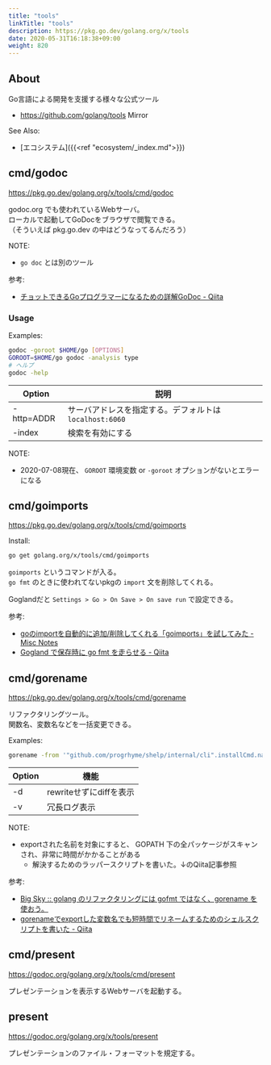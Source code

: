 ```yaml
---
title: "tools"
linkTitle: "tools"
description: https://pkg.go.dev/golang.org/x/tools
date: 2020-05-31T16:18:38+09:00
weight: 820
---
```


## About

Go言語による開発を支援する様々な公式ツール

- https://github.com/golang/tools Mirror

See Also:

- [エコシステム]({{<ref "ecosystem/_index.md">}})

## cmd/godoc

https://pkg.go.dev/golang.org/x/tools/cmd/godoc

godoc.org でも使われているWebサーバ。  
ローカルで起動してGoDocをブラウザで閲覧できる。  
（そういえば pkg.go.dev の中はどうなってるんだろう）

NOTE:

- `go doc` とは別のツール

参考:

- [チョットできるGoプログラマーになるための詳解GoDoc - Qiita](https://qiita.com/shibukawa/items/8c70fdd1972fad76a5ce)

### Usage

Examples:

```sh
godoc -goroot $HOME/go [OPTIONS]
GOROOT=$HOME/go godoc -analysis type
# ヘルプ
godoc -help
```

 Option | 説明
--------|------
 -http=ADDR | サーバアドレスを指定する。デフォルトは `localhost:6060`
 -index | 検索を有効にする

NOTE:

- 2020-07-08現在、 `GOROOT` 環境変数 or `-goroot` オプションがないとエラーになる

## cmd/goimports

https://pkg.go.dev/golang.org/x/tools/cmd/goimports

Install:

```bash
go get golang.org/x/tools/cmd/goimports
```

`goimports` というコマンドが入る。  
`go fmt` のときに使われてないpkgの `import` 文を削除してくれる。

Goglandだと `Settings > Go > On Save > On save run` で設定できる。

参考:

- [goのimportを自動的に追加/削除してくれる「goimports」を試してみた - Misc Notes](http://y0m0r.hateblo.jp/entry/20140112/1389501259 "goのimportを自動的に追加/削除してくれる「goimports」を試してみた - Misc Notes")
- [Gogland で保存時に go fmt を走らせる - Qiita](http://qiita.com/kuro_milk/items/6adbf544dcb333d0f472 "Gogland で保存時に go fmt を走らせる - Qiita")

## cmd/gorename

https://pkg.go.dev/golang.org/x/tools/cmd/gorename

リファクタリングツール。  
関数名、変数名などを一括変更できる。

Examples:

```sh
gorename -from '"github.com/progrhyme/shelp/internal/cli".installCmd.name' -to op -v
```

 Option | 機能
--------|------
 -d | rewriteせずにdiffを表示
 -v | 冗長ログ表示

NOTE:

- exportされた名前を対象にすると、 GOPATH 下の全パッケージがスキャンされ、非常に時間がかかることがある
  - 解決するためのラッパースクリプトを書いた。↓のQiita記事参照

参考:

- [Big Sky :: golang のリファクタリングには gofmt ではなく、gorename を使おう。](https://mattn.kaoriya.net/software/lang/go/20150113141338.htm)
- [gorenameでexportした変数名でも短時間でリネームするためのシェルスクリプトを書いた - Qiita](https://qiita.com/progrhyme/items/526a2861b5b06a879dc8)

## cmd/present

https://godoc.org/golang.org/x/tools/cmd/present

プレゼンテーションを表示するWebサーバを起動する。

## present

https://godoc.org/golang.org/x/tools/present

プレゼンテーションのファイル・フォーマットを規定する。
